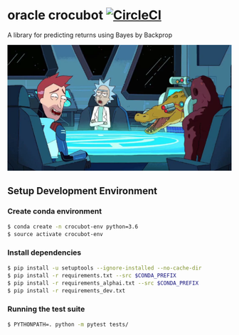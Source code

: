 # oracle crocubot [![CircleCI](https://circleci.com/gh/alpha-i/oracle-crocubot-python.svg?style=svg&circle-token=f6a7198d3b32ae0fb56dfec1daee167a930445eb)](https://circleci.com/gh/alpha-i/oracle-crocubot-python)


A library for predicting returns using Bayes by Backprop


![Crocubot](docs/crocubot.jpg "Crocubot")

## Setup Development Environment

### Create conda environment
```bash
$ conda create -n crocubot-env python=3.6
$ source activate crocubot-env
```

### Install dependencies

```bash
$ pip install -u setuptools --ignore-installed --no-cache-dir
$ pip install -r requirements.txt --src $CONDA_PREFIX
$ pip install -r requirements_alphai.txt --src $CONDA_PREFIX
$ pip install -r requirements_dev.txt
```

### Running the test suite
```bash
$ PYTHONPATH=. python -m pytest tests/
```
